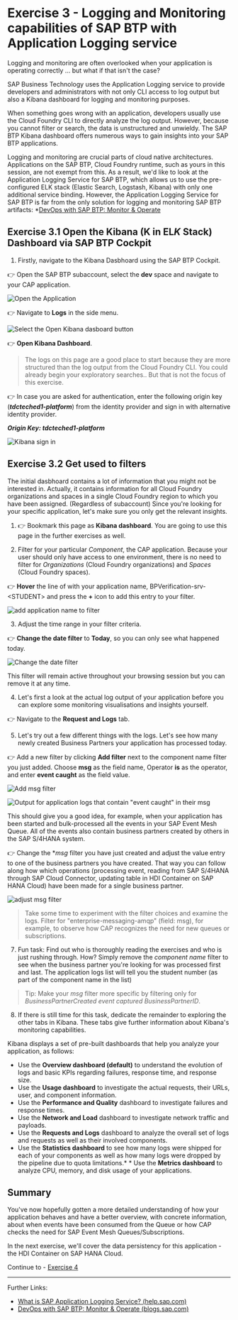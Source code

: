 # Exercise 3 - Logging and Monitoring capabilities of SAP BTP with Application Logging service

Logging and monitoring are often overlooked when your application is operating correctly ... but what if that isn't the case?

SAP Business Technology uses the Application Logging service to provide developers and administrators with not only CLI access to log output but also a Kibana dashboard for logging and monitoring purposes.

When something goes wrong with an application, developers usually use the Cloud Foundry CLI to directly analyze the log output. However, because you cannot filter or search, the data is unstructured and unwieldy. The SAP BTP Kibana dashboard offers numerous ways to gain insights into your SAP BTP applications.

Logging and monitoring are crucial parts of cloud native architectures. Applications on the SAP BTP, Cloud Foundry runtime, such as yours in this session, are not exempt from this. As a result, we'd like to look at the Application Logging Service for SAP BTP, which allows us to use the pre-configured ELK stack (Elastic Search, Logstash, Kibana) with only one additional service binding. However, the Application Logging Service for SAP BTP is far from the only solution for logging and monitoring SAP BTP artifacts: *[DevOps with SAP BTP: Monitor & Operate](https://blogs.sap.com/2020/01/13/devops-with-sap-cloud-platform-monitor-operate/comment-page-1/#comment-634567)

## Exercise 3.1 Open the Kibana (K in EL*K* Stack) Dashboard via SAP BTP Cockpit

1. Firstly, navigate to the Kibana Dasbhoard using the SAP BTP Cockpit. 

  👉 Open the SAP BTP subaccount, select the **dev** space and navigate to your CAP application. 

![Open the Application](./images/open_app.png)

  👉 Navigate to **Logs** in the side menu. 

![Select the Open Kibana dasboard button](./images/open_kibana.png)

  👉 **Open Kibana Dashboard**. 

 > The logs on this page are a good place to start because they are more structured than the log output from the Cloud Foundry CLI. You could already begin your exploratory searches.. But that is not the focus of this exercise.

  👉 In case you are asked for authentication, enter the following origin key (***tdcteched1-platform***) from the identity provider and sign in with alternative identity provider. 

  ***Origin Key: tdcteched1-platform***

  ![Kibana sign in](./images/cc-11.png)

## Exercise 3.2 Get used to filters 

The initial dasbhoard contains a lot of information that you might not be interested in. Actually, it contains information for all Cloud Foundry organizations and spaces in a single Cloud Foundry region to which you have been assigned. (Regardless of subaccount) Since you're looking for your specific application, let's make sure you only get the relevant insights.

1. 👉 Bookmark this page as **Kibana dashboard**. You are going to use this page in the further exercises as well. 

2. Filter for your particular *Component*, the CAP application. Because your user should only have access to one environment, there is no need to filter for *Organizations* (Cloud Foundry organizations) and *Spaces* (Cloud Foundry spaces).

  👉 **Hover** the line of with your application name, BPVerification-srv-\<STUDENT> and press the **+** icon to add this entry to your filter.  

  ![add application name to filter](./images/add_app_to_filter.png)

3. Adjust the time range in your filter criteria. 

  👉 **Change the date filter** to **Today**, so you can only see what happened today.

  ![Change the date filter ](./images/date_filter.png)

This filter will remain active throughout your browsing session but you can remove it at any time.

4. Let's first a look at the actual log output of your application before you can explore some monitoring visualisations and insights yourself. 

  👉 Navigate to the **Request and Logs** tab.

5. Let's try out a few different things with the logs. Let's see how many newly created Business Partners your application has processed today.

  👉 Add a new filter by clicking **Add filter** next to the component name filter you just added. Choose **msg** as the field name, Operator **is** as the operator, and enter **event caught** as the field value.

  ![Add msg filter](./images/add_msg_filter.png)
  
  ![Output for application logs that contain "event caught" in their msg](./images/app_logs_events_caught.png)

  This should give you a good idea, for example, when your application has been started and bulk-processed all the events in your SAP Event Mesh Queue. All of the events also contain business partners created by others in the SAP S/4HANA system.

  👉 Change the **msg* filter you have just created and adjust the value entry to one of the business partners you have created. That way you can follow along how which operations (processing event, reading from SAP S/4HANA through SAP Cloud Connector, updating table in HDI Container on SAP HANA Cloud) have been made for a single business partner. 

  ![adjust msg filter](./images/logs_for_spec_bp.png)

  > Take some time to experiment with the filter choices and examine the logs. Filter for "enterprise-messaging-amqp" (field: msg), for example, to observe how CAP recognizes the need for new queues or subscriptions.

7. Fun task: Find out who is thoroughly reading the exercises and who is just rushing through. How? Simply remove the *component name* filter to see when the business partner you're looking for was processed first and last. The application logs list will tell you the student number (as part of the component name in the list)

  > Tip: Make your *msg* filter more specific by filtering only for *BusinessPartnerCreated event captured BusinessPartnerID*.

8. If there is still time for this task, dedicate the remainder to exploring the other tabs in Kibana. These tabs give further information about Kibana's monitoring capabilities.

Kibana displays a set of pre-built dashboards that help you analyze your application, as follows:

   * Use the **Overview dashboard (default)** to understand the evolution of logs and basic KPIs regarding failures, response time, and response size.
   * Use the **Usage dashboard** to investigate the actual requests, their URLs, user, and component information.
   * Use the **Performance and Quality** dashboard to investigate failures and response times.
   * Use the **Network and Load** dashboard to investigate network traffic and payloads.
   * Use the **Requests and Logs** dashboard to analyze the overall set of logs and requests as well as their involved components.
   * Use the **Statistics dashboard** to see how many logs were shipped for each of your components as well as how many logs were dropped by the pipeline due to quota limitations.* * Use the **Metrics dashboard** to analyze CPU, memory, and disk usage of your applications.

## Summary

You've now hopefully gotten a more detailed understanding of how your application behaves and have a better overview, with concrete information, about when events have been consumed from the Queue or how CAP checks the need for SAP Event Mesh Queues/Subscriptions. 

In the next exercise, we'll cover the data persistency for this application - the HDI Container on SAP HANA Cloud. 

Continue to - [Exercise 4](../ex4/README.md)

---

Further Links: 

* [What is SAP Application Logging Service? (help.sap.com)](https://help.sap.com/docs/APPLICATION_LOGGING/ee8e8a203e024bbb8c8c2d03fce527dc/3da50b904a314eed8c5daa671d12b647.html?locale=en-US) 
* [DevOps with SAP BTP: Monitor & Operate (blogs.sap.com)](https://blogs.sap.com/tags/73554900100800002881/)
